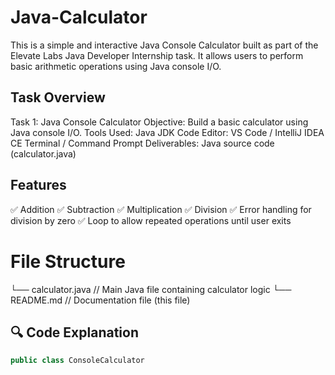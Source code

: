 # Java-Calculator
This is a simple and interactive Java Console Calculator built as part of the Elevate Labs Java Developer Internship task. It allows users to perform basic arithmetic operations using Java console I/O.

## Task Overview
Task 1: Java Console Calculator
Objective: Build a basic calculator using Java console I/O.
Tools Used:
Java JDK
Code Editor: VS Code / IntelliJ IDEA CE
Terminal / Command Prompt
Deliverables: Java source code (calculator.java)

## Features
✅ Addition
✅ Subtraction
✅ Multiplication
✅ Division
✅ Error handling for division by zero
✅ Loop to allow repeated operations until user exits

# File Structure 

└── calculator.java   // Main Java file containing calculator logic
└── README.md                // Documentation file (this file)

## 🔍 Code Explanation

```java
public class ConsoleCalculator

